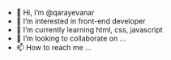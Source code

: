 - 👋 Hi, I’m @qarayevanar
- 👀 I’m interested in front-end developer
- 🌱 I’m currently learning html, css, javascript
- 💞️ I’m looking to collaborate on ...
- 📫 How to reach me ...

<!---
qarayevanar/qarayevanar is a ✨ special ✨ repository because its `README.md` (this file) appears on your GitHub profile.
You can click the Preview link to take a look at your changes.
--->
